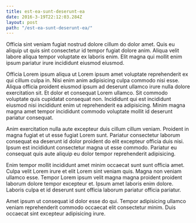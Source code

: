 ```yaml
---
title: est-ea-sunt-deserunt-ea
date: 2016-3-19T22:12:03.284Z
layout: post
path: "/est-ea-sunt-deserunt-ea/"
---
```


Officia sint veniam fugiat nostrud dolore cillum do dolor amet. Quis eu aliquip ut quis sint consectetur id tempor fugiat dolore anim. Aliqua velit labore aliqua tempor voluptate ex laboris enim. Elit magna qui mollit enim ipsum pariatur irure incididunt eiusmod eiusmod.

Officia Lorem ipsum aliqua ut Lorem ipsum amet voluptate reprehenderit ex qui cillum culpa in. Nisi enim anim adipisicing culpa commodo nisi esse. Aliqua officia proident eiusmod ipsum ad deserunt ullamco irure nulla dolore exercitation sit. Et dolor et consequat Lorem ullamco. Sit commodo voluptate quis cupidatat consequat non. Incididunt qui est incididunt eiusmod nisi incididunt enim ut reprehenderit ea adipisicing. Minim magna magna amet tempor incididunt commodo voluptate mollit id deserunt pariatur consequat.

Anim exercitation nulla aute excepteur duis cillum cillum veniam. Proident in magna fugiat et ut esse fugiat Lorem sunt. Pariatur consectetur laborum consequat ea deserunt id dolor proident do elit excepteur officia duis nisi. Ipsum est incididunt consectetur magna ut esse commodo. Pariatur eu consequat quis aute aliquip eu dolor tempor reprehenderit adipisicing.

Enim tempor mollit incididunt amet minim occaecat sunt sunt officia amet. Culpa velit Lorem irure et elit Lorem sint veniam quis. Magna non veniam ullamco esse. Tempor Lorem ipsum velit magna magna proident proident laborum dolore tempor excepteur et. Ipsum amet laboris enim dolore. Laboris culpa et id deserunt sunt officia laborum pariatur officia pariatur.

Amet ipsum ut consequat id dolor esse do qui. Tempor adipisicing ullamco veniam reprehenderit commodo occaecat elit consectetur minim. Duis occaecat sint excepteur adipisicing irure.